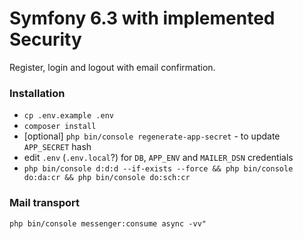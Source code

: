 
# Symfony 6.3 with implemented Security

Register, login and logout with email confirmation.
### Installation

* `cp .env.example .env`
* `composer install`
* [optional] `php bin/console regenerate-app-secret` - to update `APP_SECRET` hash
* edit `.env` (`.env.local`?) for `DB`, `APP_ENV` and `MAILER_DSN` credentials
* `php bin/console d:d:d --if-exists --force && php bin/console do:da:cr && php bin/console do:sch:cr`

### Mail transport
`php bin/console messenger:consume async -vv"`

